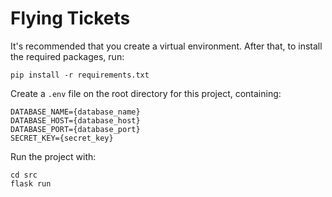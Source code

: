 # Flying Tickets

It's recommended that you create a virtual environment. After that, to install the required packages, run:

```shell
pip install -r requirements.txt
```

Create a `.env` file on the root directory for this project, containing:

```
DATABASE_NAME={database_name}
DATABASE_HOST={database_host}
DATABASE_PORT={database_port}
SECRET_KEY={secret_key}
```

Run the project with:

```shell
cd src
flask run
```

